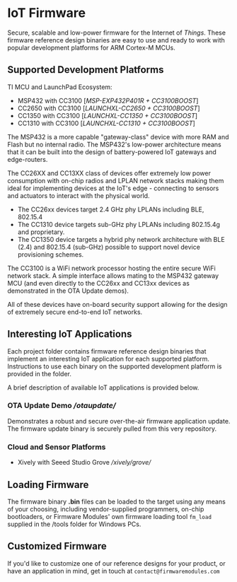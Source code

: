 # IoT Firmware

Secure, scalable and low-power firmware for the Internet of *Things*.  These firmware reference design binaries are easy to use and ready to work with popular development platforms for ARM Cortex-M MCUs.

## Supported Development Platforms

TI MCU and LaunchPad Ecosystem:
* MSP432 with CC3100  [*MSP-EXP432P401R + CC3100BOOST*]
* CC2650 with CC3100  [*LAUNCHXL-CC2650 + CC3100BOOST*]
* CC1350 with CC3100  [*LAUNCHXL-CC1350 + CC3100BOOST*]
* CC1310 with CC3100  [*LAUNCHXL-CC1310 + CC3100BOOST*]

The MSP432 is a more capable "gateway-class" device with more RAM and Flash but no internal radio.  The MSP432's low-power architecture means that it can be built into the design of battery-powered IoT gateways and edge-routers.

The CC26XX and CC13XX class of devices offer extremely low power consumption with on-chip radios and LPLAN network stacks making them ideal for implementing devices at the IoT's edge - connecting to sensors and actuators to interact with the physical world.
* The CC26xx devices target 2.4 GHz phy LPLANs including BLE, 802.15.4
* The CC1310 device targets sub-GHz phy LPLANs including 802.15.4g and proprietary.
* The CC1350 device targets a hybrid phy network architecture with BLE (2.4) and 802.15.4 (sub-GHz) possible to support novel device provisioning schemes.

The CC3100 is a WiFi network processor hosting the entire secure WiFi network stack.  A simple interface allows mating to the MSP432 gateway MCU (and even directly to the CC26xx and CC13xx devices as demonstrated in the OTA Update demos).

All of these devices have on-board security support allowing for the design of extremely secure end-to-end IoT networks.


## Interesting IoT Applications

Each project folder contains firmware reference design binaries that implement an interesting IoT application for each supported platform.  Instructions to use each binary on the supported development platform is provided in the folder.

A brief description of available IoT applications is provided below.

### OTA Update Demo */otaupdate/*

Demonstrates a robust and secure over-the-air firmware application update.  The firmware update binary is securely pulled from this very repository.

### Cloud and Sensor Platforms ###
* Xively with Seeed Studio Grove  */xively/grove/*

## Loading Firmware

The firmware binary **.bin** files can be loaded to the target using any means of your choosing, including vendor-supplied programmers, on-chip bootloaders, or Firmware Modules' own firmware loading tool `fm_load` supplied in the /tools folder for Windows PCs.

## Customized Firmware

If you'd like to customize one of our reference designs for your product, or have an application in mind, get in touch at `contact@firmwaremodules.com`


